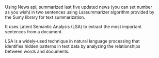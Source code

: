 Using News api, summarized last five updated news (you can set number as you wish) in two sentences using Lsasummarizer algorithm  provided by the Sumy library for text summarization.

It uses Latent Semantic Analysis (LSA) to extract the most important sentences from a document.

LSA is a widely-used technique in natural language processing that identifies hidden patterns in text data by analyzing the relationships between words and documents.
